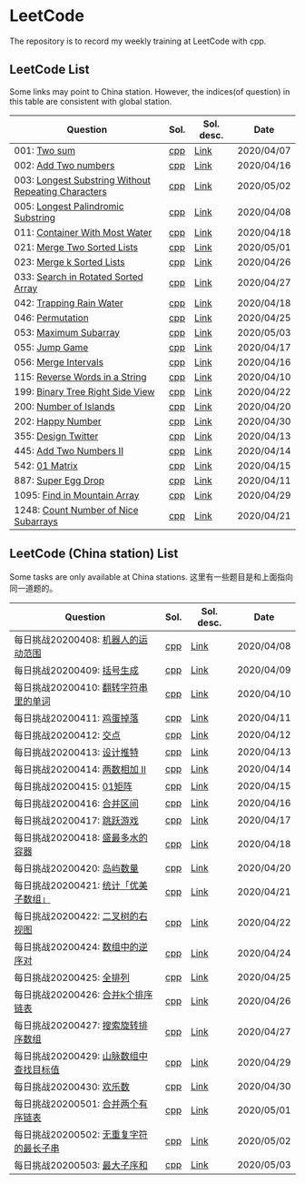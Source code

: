 # LeetCode

The repository is to record my weekly training at LeetCode with cpp.

## LeetCode List

Some links may point to China station. However, the indices(of question) in this table are consistent with global station.

| Question                                                     | Sol.                                                         | Sol. desc.                                                   | Date       |
| ------------------------------------------------------------ | ------------------------------------------------------------ | ------------------------------------------------------------ | ---------- |
| 001: [Two sum](https://leetcode.com/problems/two-sum/submissions/) | [cpp](https://github.com/liubai01/LeetCode/tree/master/src/001/sol_hash.cpp) | [Link](https://github.com/liubai01/LeetCode/tree/master/src/001#solution-description) | 2020/04/07 |
| 002: [Add Two numbers](https://leetcode-cn.com/problems/add-two-numbers/) | [cpp](https://github.com/liubai01/LeetCode/tree/master/src/002/sol_hash.cpp) | [Link](https://github.com/liubai01/LeetCode/tree/master/src/002#solution-description) | 2020/04/16 |
| 003: [Longest Substring Without Repeating Characters](https://leetcode-cn.com/problems/longest-substring-without-repeating-characters/) | [cpp](https://github.com/liubai01/LeetCode/tree/master/src/003/sol.cpp) | [Link](https://github.com/liubai01/LeetCode/tree/master/src/002#solution-description) | 2020/05/02 |
| 005: [Longest Palindromic Substring](https://leetcode.com/problems/longest-palindromic-substring/) | [cpp](https://github.com/liubai01/LeetCode/blob/master/src/005/sol_dp.cpp) | [Link](https://github.com/liubai01/LeetCode/tree/master/src/005) | 2020/04/08 |
| 011: [Container With Most Water](https://leetcode-cn.com/problems/container-with-most-water/) | [cpp](https://github.com/liubai01/LeetCode/blob/master/src/011/sol_greed.cpp) | [Link](https://github.com/liubai01/LeetCode/tree/master/src/011) | 2020/04/18 |
| 021: [Merge Two Sorted Lists](https://leetcode-cn.com/problems/merge-two-sorted-lists/) | [cpp](https://github.com/liubai01/LeetCode/blob/master/src/021/sol.cpp) | [Link](https://github.com/liubai01/LeetCode/tree/master/src/021) | 2020/05/01 |
| 023: [Merge k Sorted Lists](https://leetcode-cn.com/problems/merge-k-sorted-lists/) | [cpp](https://github.com/liubai01/LeetCode/blob/master/src/023/sol.cpp) | [Link](https://github.com/liubai01/LeetCode/tree/master/src/023) | 2020/04/26 |
| 033: [Search in Rotated Sorted Array](https://leetcode-cn.com/problems/search-in-rotated-sorted-array/) | [cpp](https://github.com/liubai01/LeetCode/blob/master/src/033/sol.cpp) | [Link](https://github.com/liubai01/LeetCode/tree/master/src/033) | 2020/04/27 |
| 042: [Trapping Rain Water](https://leetcode-cn.com/problems/trapping-rain-water/) | [cpp](https://github.com/liubai01/LeetCode/blob/master/src/042/sol_dp.cpp) | [Link](https://github.com/liubai01/LeetCode/tree/master/src/042) | 2020/04/18 |
| 046: [Permutation](https://leetcode-cn.com/problems/permutations/) | [cpp](https://github.com/liubai01/LeetCode/blob/master/src/046/sol.cpp) | [Link](https://github.com/liubai01/LeetCode/blob/master/src/046/) | 2020/04/25 |
| 053: [Maximum Subarray](https://leetcode-cn.com/problems/maximum-subarray/) | [cpp](https://github.com/liubai01/LeetCode/blob/master/src/053/sol.cpp) | [Link](https://github.com/liubai01/LeetCode/blob/master/src/053/) | 2020/05/03 |
| 055: [Jump Game](https://leetcode-cn.com/problems/jump-game/) | [cpp](https://github.com/liubai01/LeetCode/blob/master/src/055/sol_dp.cpp) | [Link](https://github.com/liubai01/LeetCode/tree/master/src/055) | 2020/04/17 |
| 056: [Merge Intervals](https://leetcode-cn.com/problems/merge-intervals/) | [cpp](https://github.com/liubai01/LeetCode/blob/master/src/056/sol_dp.cpp) | [Link](https://github.com/liubai01/LeetCode/tree/master/src/056) | 2020/04/16 |
| 115: [Reverse Words in a String](https://leetcode-cn.com/problems/reverse-words-in-a-string/) | [cpp](https://github.com/liubai01/LeetCode/blob/master/src/115/sol.cpp) | [Link](https://github.com/liubai01/LeetCode/tree/master/src/115) | 2020/04/10 |
| 199: [Binary Tree Right Side View](https://leetcode-cn.com/problems/binary-tree-right-side-view/) | [cpp](https://github.com/liubai01/LeetCode/blob/master/src/199/.cpp) | [Link](https://github.com/liubai01/LeetCode/tree/master/src/199) | 2020/04/22 |
| 200: [Number of Islands](https://leetcode-cn.com/problems/number-of-islands/) | [cpp](https://github.com/liubai01/LeetCode/blob/master/src/200/sol.cpp) | [Link](https://github.com/liubai01/LeetCode/tree/master/src/200) | 2020/04/20 |
| 202: [Happy Number](https://leetcode-cn.com/problems/happy-number/) | [cpp](https://github.com/liubai01/LeetCode/blob/master/src/202/sol.cpp) | [Link](https://github.com/liubai01/LeetCode/tree/master/src/202) | 2020/04/30 |
| 355: [Design Twitter](https://leetcode-cn.com/problems/design-twitter/) | [cpp](https://github.com/liubai01/LeetCode/blob/master/src/355/sol.cpp) | [Link](https://github.com/liubai01/LeetCode/tree/master/src/355) | 2020/04/13 |
| 445: [Add Two Numbers II](https://leetcode-cn.com/problems/add-two-numbers-ii/) | [cpp](https://github.com/liubai01/LeetCode/blob/master/src/445/sol.cpp) | [Link](https://github.com/liubai01/LeetCode/tree/master/src/445) | 2020/04/14 |
| 542: [01 Matrix](https://leetcode-cn.com/problems/01-matrix/) | [cpp](https://github.com/liubai01/LeetCode/blob/master/src/542/sol.cpp) | [Link](https://github.com/liubai01/LeetCode/tree/master/src/542) | 2020/04/15 |
| 887: [Super Egg Drop](https://leetcode-cn.com/problems/super-egg-drop/) | [cpp](https://github.com/liubai01/LeetCode/blob/master/src/887/sol.cpp) | [Link](https://github.com/liubai01/LeetCode/tree/master/src/887) | 2020/04/11 |
| 1095: [Find in Mountain Array](https://leetcode-cn.com/problems/find-in-mountain-array/) | [cpp](https://github.com/liubai01/LeetCode/blob/master/src/1095/sol.cpp) | [Link](https://github.com/liubai01/LeetCode/tree/master/src/1095) | 2020/04/29 |
| 1248: [Count Number of Nice Subarrays](https://leetcode-cn.com/problems/count-number-of-nice-subarrays/) | [cpp](https://github.com/liubai01/LeetCode/blob/master/src/1248/sol.cpp) | [Link](https://github.com/liubai01/LeetCode/tree/master/src/1248) | 2020/04/21 |

## LeetCode (China station) List

Some tasks are only available at China stations. 这里有一些题目是和上面指向同一道题的。

| Question                                                     | Sol.                                                         | Sol. desc.                                                   | Date       |
| ------------------------------------------------------------ | ------------------------------------------------------------ | ------------------------------------------------------------ | ---------- |
| 每日挑战20200408: [机器人的运动范围](https://leetcode-cn.com/problems/ji-qi-ren-de-yun-dong-fan-wei-lcof/submissions/) | [cpp](https://github.com/liubai01/LeetCode/tree/master/src/cn-daily13/sol.cpp) | [Link](https://github.com/liubai01/LeetCode/tree/master/src/cn-daily13/) | 2020/04/08 |
| 每日挑战20200409: [括号生成](https://leetcode-cn.com/problems/generate-parentheses/) | [cpp](https://github.com/liubai01/LeetCode/tree/master/src/cn-daily14/sol.cpp) | [Link](https://github.com/liubai01/LeetCode/tree/master/src/cn-daily14/) | 2020/04/09 |
| 每日挑战20200410: [翻转字符串里的单词](https://leetcode-cn.com/problems/reverse-words-in-a-string/) | [cpp](https://github.com/liubai01/LeetCode/blob/master/src/115/sol.cpp) | [Link](https://github.com/liubai01/LeetCode/tree/master/src/115) | 2020/04/10 |
| 每日挑战20200411: [鸡蛋掉落](https://leetcode-cn.com/problems/super-egg-drop/) | [cpp](https://github.com/liubai01/LeetCode/blob/master/src/887/sol.cpp) | [Link](https://github.com/liubai01/LeetCode/tree/master/src/887) | 2020/04/11 |
| 每日挑战20200412: [交点](https://leetcode-cn.com/problems/intersection-lcci/) | [cpp](https://github.com/liubai01/LeetCode/blob/master/src/cn-daily16/sol.cpp) | [Link](https://github.com/liubai01/LeetCode/tree/master/src/cn-daily16) | 2020/04/12 |
| 每日挑战20200413: [设计推特](https://leetcode-cn.com/problems/design-twitter/) | [cpp](https://github.com/liubai01/LeetCode/blob/master/src/355/sol.cpp) | [Link](https://github.com/liubai01/LeetCode/tree/master/src/355) |   2020/04/13         |
| 每日挑战20200414: [两数相加 II](https://leetcode-cn.com/problems/add-two-numbers-ii/) | [cpp](https://github.com/liubai01/LeetCode/blob/master/src/445/sol.cpp) | [Link](https://github.com/liubai01/LeetCode/tree/master/src/445) | 2020/04/14 |
| 每日挑战20200415: [01矩阵](https://leetcode-cn.com/problems/01-matrix/) | [cpp](https://github.com/liubai01/LeetCode/blob/master/src/542/sol.cpp) | [Link](https://github.com/liubai01/LeetCode/tree/master/src/542) | 2020/04/15 |
| 每日挑战20200416: [合并区间](https://leetcode-cn.com/problems/merge-intervals/) | [cpp](https://github.com/liubai01/LeetCode/blob/master/src/056/sol_dp.cpp) | [Link](https://github.com/liubai01/LeetCode/tree/master/src/056) | 2020/04/16 |
| 每日挑战20200417: [跳跃游戏](https://leetcode-cn.com/problems/jump-game/) | [cpp](https://github.com/liubai01/LeetCode/blob/master/src/055/sol_dp.cpp) | [Link](https://github.com/liubai01/LeetCode/tree/master/src/055) | 2020/04/17 |
| 每日挑战20200418: [盛最多水的容器](https://leetcode-cn.com/problems/container-with-most-water/) | [cpp](https://github.com/liubai01/LeetCode/blob/master/src/011/sol_greed.cpp) | [Link](https://github.com/liubai01/LeetCode/tree/master/src/011) | 2020/04/18 |
| 每日挑战20200420: [岛屿数量](https://leetcode-cn.com/problems/number-of-islands/) | [cpp](https://github.com/liubai01/LeetCode/blob/master/src/200/sol.cpp) | [Link](https://github.com/liubai01/LeetCode/tree/master/src/200) | 2020/04/20 |
| 每日挑战20200421: [统计「优美子数组」](https://leetcode-cn.com/problems/count-number-of-nice-subarrays/) | [cpp](https://github.com/liubai01/LeetCode/blob/master/src/1248/sol.cpp) | [Link](https://github.com/liubai01/LeetCode/tree/master/src/1248) | 2020/04/21 |
| 每日挑战20200422: [二叉树的右视图](https://leetcode-cn.com/problems/binary-tree-right-side-view/) | [cpp](https://github.com/liubai01/LeetCode/blob/master/src/199/.cpp) | [Link](https://github.com/liubai01/LeetCode/tree/master/src/199) | 2020/04/22 |
| 每日挑战20200424: [数组中的逆序对](https://leetcode-cn.com/problems/shu-zu-zhong-de-ni-xu-dui-lcof/) | [cpp](https://github.com/liubai01/LeetCode/blob/master/src/cn-daily24/sol.cpp) | [Link](https://github.com/liubai01/LeetCode/blob/master/src/cn-daily24/) | 2020/04/24 |
| 每日挑战20200425: [全排列](https://leetcode-cn.com/problems/permutations/) | [cpp](https://github.com/liubai01/LeetCode/blob/master/src/046/sol.cpp) | [Link](https://github.com/liubai01/LeetCode/blob/master/src/046/) | 2020/04/25 |
| 每日挑战20200426: [合并k个排序链表](https://leetcode-cn.com/problems/merge-k-sorted-lists/) | [cpp](https://github.com/liubai01/LeetCode/blob/master/src/023/sol.cpp) | [Link](https://github.com/liubai01/LeetCode/tree/master/src/023) | 2020/04/26 |
| 每日挑战20200427: [搜索旋转排序数组](https://leetcode-cn.com/problems/search-in-rotated-sorted-array/) | [cpp](https://github.com/liubai01/LeetCode/blob/master/src/033/sol.cpp) | [Link](https://github.com/liubai01/LeetCode/tree/master/src/033) | 2020/04/27 |
| 每日挑战20200429: [山脉数组中查找目标值](https://leetcode-cn.com/problems/find-in-mountain-array/) | [cpp](https://github.com/liubai01/LeetCode/blob/master/src/1095/sol.cpp) | [Link](https://github.com/liubai01/LeetCode/tree/master/src/1095) | 2020/04/29 |
| 每日挑战20200430: [欢乐数](https://leetcode-cn.com/problems/happy-number/) | [cpp](https://github.com/liubai01/LeetCode/blob/master/src/202/sol.cpp) | [Link](https://github.com/liubai01/LeetCode/tree/master/src/202) | 2020/04/30 |
| 每日挑战20200501: [合并两个有序链表](https://leetcode-cn.com/problems/merge-two-sorted-lists/) | [cpp](https://github.com/liubai01/LeetCode/blob/master/src/021/sol.cpp) | [Link](https://github.com/liubai01/LeetCode/tree/master/src/021) | 2020/05/01 |
| 每日挑战20200502: [ 无重复字符的最长子串](https://leetcode-cn.com/problems/longest-substring-without-repeating-characters/) | [cpp](https://github.com/liubai01/LeetCode/tree/master/src/003/sol.cpp) | [Link](https://github.com/liubai01/LeetCode/tree/master/src/002#solution-description) | 2020/05/02 |
| 每日挑战20200503: [最大子序和](https://leetcode-cn.com/problems/maximum-subarray/) | [cpp](https://github.com/liubai01/LeetCode/blob/master/src/053/sol.cpp) | [Link](https://github.com/liubai01/LeetCode/blob/master/src/053/) | 2020/05/03 |

